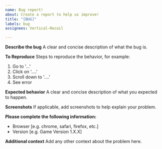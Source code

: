 ```yaml
---
name: Bug report!
about: Create a report to help us improve!
title: "[BUG]"
labels: bug
assignees: Vertical-Recoil

---
```


**Describe the bug**
A clear and concise description of what the bug is.

**To Reproduce**
Steps to reproduce the behavior, for example:
1. Go to '...'
2. Click on '....'
3. Scroll down to '....'
4. See error

**Expected behavior**
A clear and concise description of what you expected to happen.

**Screenshots**
If applicable, add screenshots to help explain your problem.

**Please complete the following information:**
 - Browser [e.g. chrome, safari, firefox, etc.]
 - Version [e.g. Game Version 1.X.X]

**Additional context**
Add any other context about the problem here.
